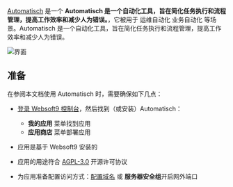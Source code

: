 [Automatisch](https://automatisch.io) 是一个 **Automatisch 是一个自动化工具，旨在简化任务执行和流程管理，提高工作效率和减少人为错误。**，它被用于 运维自动化 业务自动化  等场景。Automatisch 是一个自动化工具，旨在简化任务执行和流程管理，提高工作效率和减少人为错误。


![界面](https://libs.websoft9.com/Websoft9/DocsPicture/zh/automatisch/automatisch-gui-websoft9.png)


## 准备

在参阅本文档使用 Automatisch 时，需要确保如下几点：

- [登录 Websoft9 控制台](./login-console)，然后找到（或安装）Automatisch：
  - **我的应用** 菜单找到应用 
  - **应用商店** 菜单部署应用

- 应用是基于 Websoft9 安装的


- 应用的用途符合 [AGPL-3.0](https://opensource.org/licenses/AGPL-3.0) 开源许可协议


- 为应用准备配置访问方式：[配置域名](./domain-set) 或 **服务器安全组**开启网外端口